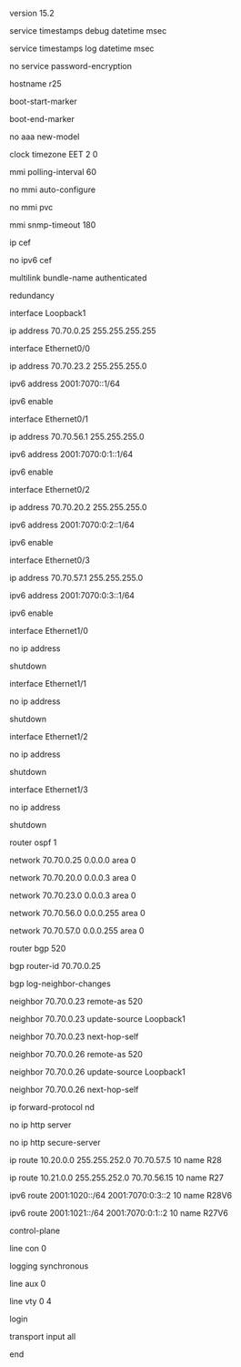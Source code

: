 version 15.2

service timestamps debug datetime msec

service timestamps log datetime msec

no service password-encryption

hostname r25

boot-start-marker

boot-end-marker

no aaa new-model

clock timezone EET 2 0

mmi polling-interval 60

no mmi auto-configure

no mmi pvc

mmi snmp-timeout 180

ip cef

no ipv6 cef

multilink bundle-name authenticated

redundancy

interface Loopback1

 ip address 70.70.0.25 255.255.255.255

interface Ethernet0/0

 ip address 70.70.23.2 255.255.255.0

 ipv6 address 2001:7070::1/64

 ipv6 enable

interface Ethernet0/1

 ip address 70.70.56.1 255.255.255.0

 ipv6 address 2001:7070:0:1::1/64

 ipv6 enable

interface Ethernet0/2

 ip address 70.70.20.2 255.255.255.0

 ipv6 address 2001:7070:0:2::1/64

 ipv6 enable

interface Ethernet0/3

 ip address 70.70.57.1 255.255.255.0

 ipv6 address 2001:7070:0:3::1/64

 ipv6 enable

interface Ethernet1/0

 no ip address

 shutdown

interface Ethernet1/1

 no ip address

 shutdown

interface Ethernet1/2

 no ip address

 shutdown

interface Ethernet1/3

 no ip address

 shutdown

router ospf 1

 network 70.70.0.25 0.0.0.0 area 0

 network 70.70.20.0 0.0.0.3 area 0

 network 70.70.23.0 0.0.0.3 area 0

 network 70.70.56.0 0.0.0.255 area 0

 network 70.70.57.0 0.0.0.255 area 0

router bgp 520

 bgp router-id 70.70.0.25

 bgp log-neighbor-changes

 neighbor 70.70.0.23 remote-as 520

 neighbor 70.70.0.23 update-source Loopback1

 neighbor 70.70.0.23 next-hop-self

 neighbor 70.70.0.26 remote-as 520

 neighbor 70.70.0.26 update-source Loopback1

 neighbor 70.70.0.26 next-hop-self

ip forward-protocol nd

no ip http server

no ip http secure-server

ip route 10.20.0.0 255.255.252.0 70.70.57.5 10 name R28

ip route 10.21.0.0 255.255.252.0 70.70.56.15 10 name R27

ipv6 route 2001:1020::/64 2001:7070:0:3::2 10 name R28V6

ipv6 route 2001:1021::/64 2001:7070:0:1::2 10 name R27V6

control-plane

line con 0

 logging synchronous

line aux 0

line vty 0 4

 login

 transport input all

end